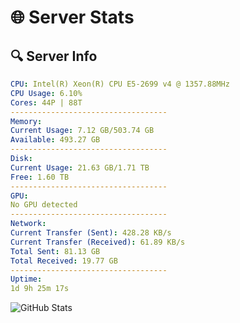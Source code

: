 # 🌐 Server Stats
## 🔍 Server Info
```yaml
CPU: Intel(R) Xeon(R) CPU E5-2699 v4 @ 1357.88MHz
CPU Usage: 6.10%
Cores: 44P | 88T
-----------------------------------
Memory:
Current Usage: 7.12 GB/503.74 GB
Available: 493.27 GB
-----------------------------------
Disk:
Current Usage: 21.63 GB/1.71 TB
Free: 1.60 TB
-----------------------------------
GPU:
No GPU detected
-----------------------------------
Network:
Current Transfer (Sent): 428.28 KB/s
Current Transfer (Received): 61.89 KB/s
Total Sent: 81.13 GB
Total Received: 19.77 GB
-----------------------------------
Uptime:
1d 9h 25m 17s
```
![GitHub Stats](https://img.shields.io/badge/Updated-2025-04-21_02:34:05-blue)
